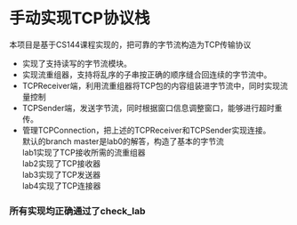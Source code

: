 # 手动实现TCP协议栈
本项目是基于CS144课程实现的，把可靠的字节流构造为TCP传输协议  
- 实现了支持读写的字节流模块。
- 实现流重组器，支持将乱序的子串按正确的顺序缝合回连续的字节流中。
- TCPReceiver端，利用流重组器将TCP包的内容组装进字节流中，同时实现流量控制
- TCPSender端，发送字节流，同时根据窗口信息调整窗口，能够进行超时重传。
- 管理TCPConnection，把上述的TCPReceiver和TCPSender实现连接。  
默认的branch master是lab0的解答，构造了基本的字节流  
lab1实现了TCP接收所需的流重组器  
lab2实现了TCP接收器  
lab3实现了TCP发送器  
lab4实现了TCP连接器  

### 所有实现均正确通过了check_lab
